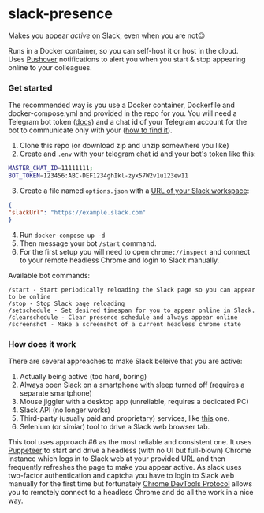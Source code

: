 # slack-presence
Makes you appear _active_ on Slack, even when you are not😉

Runs in a Docker container, so you can self-host it or host in the cloud.</br>
Uses [Pushover](https://pushover.net/) notifications to alert you when you start & stop appearing online to your colleagues.

### Get started

The recommended way is you use a Docker container, Dockerfile and docker-compose.yml and provided in the repo for you.
You will need a Telegram bot token ([docs](https://core.telegram.org/bots#6-botfather)) and a chat id 
of your Telegram account for the bot to communicate only with your ([how to find it](https://www.alphr.com/find-chat-id-telegram/)).
1. Clone this repo (or download zip and unzip somewhere you like)
2. Create and `.env` with your telegram chat id and your bot's token like this:
  ```bash
  MASTER_CHAT_ID=11111111;
  BOT_TOKEN=123456:ABC-DEF1234ghIkl-zyx57W2v1u123ew11
  ```
3. Create a file named `options.json` with a [URL of your Slack workspace](https://slack.com/help/articles/221769328-Locate-your-Slack-URL):
  ```json
  {
  "slackUrl": "https://example.slack.com"
  }
```
4. Run `docker-compose up -d`
5. Then message your bot `/start` command.
6. For the first setup you will need to open `chrome://inspect` and connect to your remote headless Chrome and login to Slack manually.

Available bot commands:
```
/start - Start periodically reloading the Slack page so you can appear to be online
/stop - Stop Slack page reloading
/setschedule - Set desired timespan for you to appear online in Slack. 
/clearschedule - Clear presence schedule and always appear online
/screenshot - Make a screenshot of a current headless chrome state
```


### How does it work

There are several approaches to make Slack beleive that you are active:
1. Actually being active (too hard, boring)
2. Always open Slack on a smartphone with sleep turned off (requires a separate smartphone)
3. Mouse jiggler with a desktop app (unreliable, requires a dedicated PC)
4. Slack API (no longer works)
5. Third-party (usually paid and proprietary) services, like [this](https://presencescheduler.com/) one.
6. Selenium (or simiar) tool to drive a Slack web browser tab.

This tool uses approach #6 as the most reliable and consistent one. 
It uses [Puppeteer](https://pptr.dev/) to start and drive a headless (with no UI but full-blown) Chrome 
instance which logs in to Slack web at your provided URL and then frequently refreshes the page to make you appear active.
As slack uses two-factor authentication and captcha you have to login to Slack web manually for the first time 
but fortunately [Chrome DevTools Protocol](https://chromedevtools.github.io/devtools-protocol/) allows you to remotely 
connect to a headless Chrome and do all the work in a nice way.
